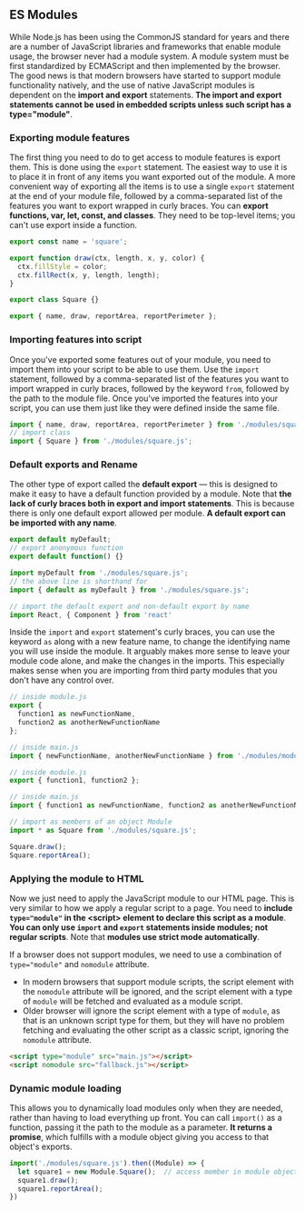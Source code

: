 ## ES Modules
While Node.js has been using the CommonJS standard for years and there are a number of JavaScript libraries and frameworks that enable module usage, the browser never had a module system. A module system must be first standardized by ECMAScript and then implemented by the browser. The good news is that modern browsers have started to support module functionality natively, and the use of native JavaScript modules is dependent on the **import and export** statements. **The import and export statements cannot be used in embedded scripts unless such script has a type="module"**.

### Exporting module features
The first thing you need to do to get access to module features is export them. This is done using the `export` statement. The easiest way to use it is to place it in front of any items you want exported out of the module. A more convenient way of exporting all the items is to use a single `export` statement at the end of your module file, followed by a comma-separated list of the features you want to export wrapped in curly braces. You can **export functions, var, let, const, and classes**. They need to be top-level items; you can't use export inside a function.

```javascript
export const name = 'square';

export function draw(ctx, length, x, y, color) {
  ctx.fillStyle = color;
  ctx.fillRect(x, y, length, length);
}

export class Square {}

export { name, draw, reportArea, reportPerimeter };
```

### Importing features into script
Once you've exported some features out of your module, you need to import them into your script to be able to use them. Use the `import` statement, followed by a comma-separated list of the features you want to import wrapped in curly braces, followed by the keyword `from`, followed by the path to the module file. Once you've imported the features into your script, you can use them just like they were defined inside the same file.

```javascript
import { name, draw, reportArea, reportPerimeter } from './modules/square.js';
// import class
import { Square } from './modules/square.js';
```

### Default exports and Rename
The other type of export called the **default export** — this is designed to make it easy to have a default function provided by a module. Note that **the lack of curly braces both in export and import statements**. This is because there is only one default export allowed per module. **A default export can be imported with any name**.

```javascript
export default myDefault;
// export anonymous function
export default function() {}

import myDefault from './modules/square.js';
// the above line is shorthand for
import { default as myDefault } from './modules/square.js';

// import the default export and non-default export by name
import React, { Component } from 'react'
```

Inside the `import` and `export` statement's curly braces, you can use the keyword `as` along with a new feature name, to change the identifying name you will use inside the module. It arguably makes more sense to leave your module code alone, and make the changes in the imports. This especially makes sense when you are importing from third party modules that you don't have any control over.

```javascript
// inside module.js
export {
  function1 as newFunctionName,
  function2 as anotherNewFunctionName
};

// inside main.js
import { newFunctionName, anotherNewFunctionName } from './modules/module.js';

// inside module.js
export { function1, function2 };

// inside main.js
import { function1 as newFunctionName, function2 as anotherNewFunctionName } from './modules/module.js';

// import as members of an object Module
import * as Square from './modules/square.js';

Square.draw();
Square.reportArea();
```

### Applying the module to HTML
Now we just need to apply the JavaScript module to our HTML page. This is very similar to how we apply a regular script to a page. You need to **include `type="module"` in the &lt;script&gt; element to declare this script as a module**. **You can only use `import` and `export` statements inside modules; not regular scripts**. Note that **modules use strict mode automatically**. 

If a browser does not support modules, we need to use a combination of `type="module"` and `nomodule` attribute. 
- In modern browsers that support module scripts, the script element with the `nomodule` attribute will be ignored, and the script element with a type of `module` will be fetched and evaluated as a module script. 
- Older browser will ignore the script element with a type of `module`, as that is an unknown script type for them, but they will have no problem fetching and evaluating the other script as a classic script, ignoring the `nomodule` attribute.

```html
<script type="module" src="main.js"></script>
<script nomodule src="fallback.js"></script>
```

### Dynamic module loading
This allows you to dynamically load modules only when they are needed, rather than having to load everything up front. You can call `import()` as a function, passing it the path to the module as a parameter. **It returns a promise**, which fulfills with a module object giving you access to that object's exports.

```javascript
import('./modules/square.js').then((Module) => {
  let square1 = new Module.Square();  // access member in module object
  square1.draw();
  square1.reportArea();
})
```
